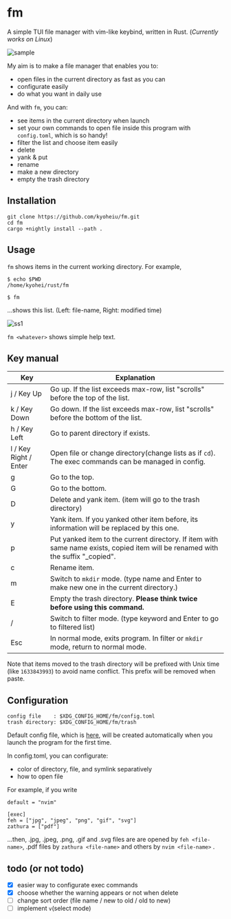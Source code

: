 # fm

A simple TUI file manager with vim-like keybind, written in Rust.
(_Currently works on Linux_)

![sample](https://github.com/kyoheiu/fm/blob/main/screenshots/sample.gif)

My aim is to make a file manager that enables you to:

- open files in the current directory as fast as you can
- configurate easily
- do what you want in daily use

And with `fm`, you can:

- see items in the current directory when launch
- set your own commands to open file inside this program with `config.toml`, which is so handy!
- filter the list and choose item easily
- delete
- yank & put
- rename
- make a new directory
- empty the trash directory

## Installation

```
git clone https://github.com/kyoheiu/fm.git
cd fm
cargo +nightly install --path .
```

## Usage

`fm` shows items in the current working directory. For example,

```
$ echo $PWD
/home/kyohei/rust/fm

$ fm
```

...shows this list. (Left: file-name, Right: modified time)

![ss1](https://github.com/kyoheiu/fm/blob/main/screenshots/1.jpg)

`fm <whatever>` shows simple help text.

## Key manual

| Key                   | Explanation                                                                                                                      |
| --------------------- | -------------------------------------------------------------------------------------------------------------------------------- |
| j / Key Up            | Go up. If the list exceeds max-row, list "scrolls" before the top of the list.                                                   |
| k / Key Down          | Go down. If the list exceeds max-row, list "scrolls" before the bottom of the list.                                              |
| h / Key Left          | Go to parent directory if exists.                                                                                                |
| l / Key Right / Enter | Open file or change directory(change lists as if `cd`). The exec commands can be managed in config.                              |
| g                     | Go to the top.                                                                                                                   |
| G                     | Go to the bottom.                                                                                                                |
| D                     | Delete and yank item. (item will go to the trash directory)                                                                      |
| y                     | Yank item. If you yanked other item before, its information will be replaced by this one.                                        |
| p                     | Put yanked item to the current directory. If item with same name exists, copied item will be renamed with the suffix "\_copied". |
| c                     | Rename item.                                                                                                                     |
| m                     | Switch to `mkdir` mode. (type name and Enter to make new one in the current directory.)                                          |
| E                     | Empty the trash directory. **Please think twice before using this command.**                                                     |
| /                     | Switch to filter mode. (type keyword and Enter to go to filtered list)                                                           |
| Esc                   | In normal mode, exits program. In filter or `mkdir` mode, return to normal mode.                                                 |

Note that items moved to the trash directory will be prefixed with Unix time (like `1633843993`) to avoid name conflict. This prefix will be removed when paste.

## Configuration

```
config file    : $XDG_CONFIG_HOME/fm/config.toml
trash directory: $XDG_CONFIG_HOME/fm/trash
```

Default config file, which is [here](src/config.rs), will be created automatically when you launch the program for the first time.

In config.toml, you can configurate:

- color of directory, file, and symlink separatively
- how to open file

For example, if you write

```
default = "nvim"

[exec]
feh = ["jpg", "jpeg", "png", "gif", "svg"]
zathura = ["pdf"]
```

...then, .jpg, .jpeg, .png, .gif and .svg files are are opened by `feh <file-name>`, .pdf files by `zathura <file-name>` and others by `nvim <file-name>` .

## todo (or not todo)

- [x] easier way to configurate exec commands
- [x] choose whether the warning appears or not when delete
- [ ] change sort order (file name / new to old / old to new)
- [ ] implement `v`(select mode)

